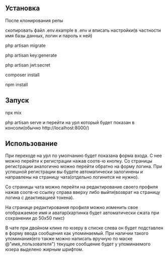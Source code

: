 ## Установка

После клонирования репы

скопировать файл .env.example в .env и вписать настройки(в частности имя базы данных, логин и пароль к ней)

php artisan migrate

php artisan key:generate

php artisan jwt:secret

composer install

npm install

## Запуск

npx mix

php artisan serve и перейти на урл который будет показан в консоли(обычно http://localhost:8000/)

## Использование

При переходе на урл по умолчанию будет показана форма входа. С нее можно перейти к регистрации нажав соотв-ю кнопку.
Со страницы регистрации аналогично можно перейти обратно на форму логина.
При успешной регистрации вы будете автоматически залогинены и направлены на страницу чата(отдельно логинится не нужно).

Со страницы чата можно перейти на редактирование своего профиля нажав соотв-ю ссылку справа вверху либо выйти(возврат
на страницу логина с деактивацией токена).

На странице редактирования профиля можно изменить свое отображаемое имя и аватар(картинка будет автоматически сжата 
при сохранении до 50х50 пикс)

В чате при двойном клике по юзеру в списке слева он будет подставлен в форму ввода сообщения как упоминаемый. При
наличии такого упоминания(его также можно написать вручную по маске @"имя_пользователя") текущее сообщение будет
у упоминаемого юзера выделено жирным шрифтом.
